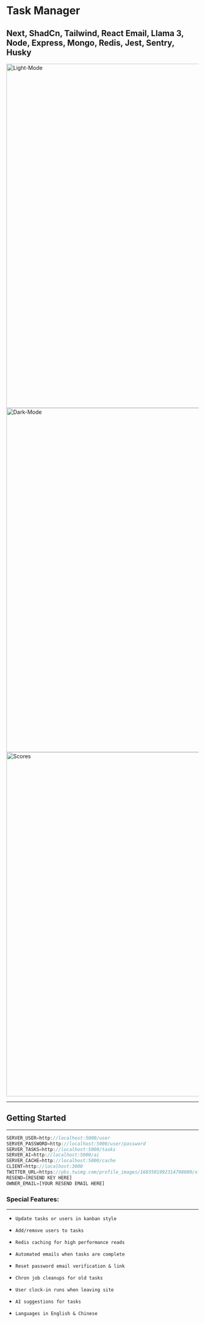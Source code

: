 # Task Manager

## Next, ShadCn, Tailwind, React Email, Llama 3, Node, Express, Mongo, Redis, Jest, Sentry, Husky

<img src="https://github.com/jaymzdrury/task-manager-frontend/blob/master/public/light.webp" alt="Light-Mode" width="900" />

<img src="https://github.com/jaymzdrury/task-manager-frontend/blob/master/public/dark.webp" alt="Dark-Mode" width="900" />

<img src="https://github.com/jaymzdrury/task-manager-frontend/blob/master/public/scores.webp" alt="Scores" width="900" />

---

## Getting Started

---

```js
SERVER_USER=http://localhost:5000/user
SERVER_PASSWORD=http://localhost:5000/user/password
SERVER_TASKS=http://localhost:5000/tasks
SERVER_AI=http://localhost:5000/ai
SERVER_CACHE=http://localhost:5000/cache
CLIENT=http://localhost:3000
TWITTER_URL=https://pbs.twimg.com/profile_images/1683501992314798080/xl1POYLw_400x400.jpg
RESEND=[RESEND KEY HERE]
OWNER_EMAIL=[YOUR RESEND EMAIL HERE]
```

### Special Features:

---

- `Update tasks or users in kanban style`

- `Add/remove users to tasks`

- `Redis caching for high performance reads`

- `Automated emails when tasks are complete`

- `Reset password email verification & link`

- `Chron job cleanups for old tasks`

- `User clock-in runs when leaving site`

- `AI suggestions for tasks`

- `Languages in English & Chinese`
